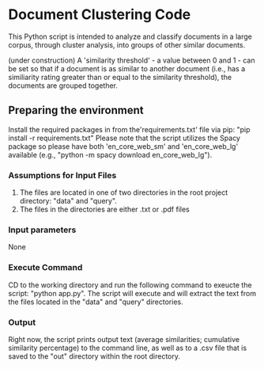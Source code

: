# Document Clustering Code

This Python script is intended to analyze and classify documents in a large corpus, through cluster analysis, into groups of other similar documents.

(under construction) A 'similarity threshold' - a value between 0 and 1 - can be set so that if a document is as similar to another document (i.e., has a similiarity rating greater than or equal to the similarity threshold), the documents are grouped together.

## Preparing the environment

Install the required packages in from the'requirements.txt' file via pip: "pip install  -r requirements.txt"
Please note that the script utilizes the Spacy package so please have both 'en_core_web_sm' and 'en_core_web_lg' available (e.g., "python -m spacy download en_core_web_lg").

### Assumptions for Input Files

1. The files are located in one of two directories in the root project directory: "data" and "query".
2. The files in the directories are either .txt or .pdf files

### Input parameters

None

### Execute Command

CD to the working directory and run the following command to exeucte the script: "python app.py". The script will execute and will extract the text from the files located in the "data" and "query" directories.

### Output

Right now, the script prints output text (average similarities; cumulative similarity percentage) to the command line, as well as to a .csv file that is saved to the "out" directory within the root directory.
